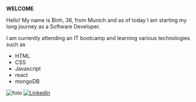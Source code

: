 **WELCOME**


Hello!
My name is Binh, 36, from Munich and as of today I am starting my long journey as a Software Developer. 

I am currently attending an IT bootcamp and learning various technologies such as
- HTML
- CSS
- Javascript
- react
- mongoDB


![foto](https://images.unsplash.com/photo-1621361365424-06f0e1eb5c49?ixlib=rb-4.0.3&ixid=MnwxMjA3fDB8MHxwaG90by1wYWdlfHx8fGVufDB8fHx8&auto=format&fit=crop&w=2864&q=80)
[![Linkedln](https://img.shields.io/badge/LinkedIn-0077B5?style=flat-square&logo=linkedin&logoColor=white)](https://www.linkedin.com/in/binh-nguyen-404084165/)


